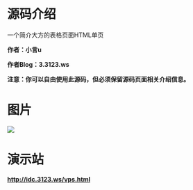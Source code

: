 # 源码介绍

一个简介大方的表格页面HTML单页

**作者：小言u** 

**作者Blog：3.3123.ws**

**注意：你可以自由使用此源码，但必须保留源码页面相关介绍信息。**

# 图片
![](https://ae04.alicdn.com/kf/Uf49ba2846c6443a6a902b14f6391d69a2.jpg)
# 演示站

**http://idc.3123.ws/vps.html**
